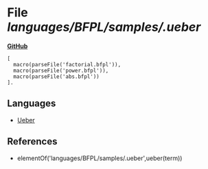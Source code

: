 # File _languages/BFPL/samples/.ueber_
**[GitHub](https://github.com/softlang/yas/blob/master/languages/BFPL/samples/.ueber)**
```
[
  macro(parseFile('factorial.bfpl')),
  macro(parseFile('power.bfpl')),
  macro(parseFile('abs.bfpl'))
].
```

## Languages
* [Ueber](../languages/Ueber.md)

## References
* elementOf('languages/BFPL/samples/.ueber',ueber(term))
